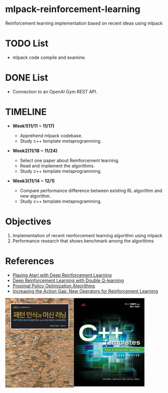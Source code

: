 # mlpack-reinforcement-learning
Reinforcement learning implementation based on recent ideas using mlpack

# TODO List
- mlpack code compile and examine.

# DONE List
- Connection to an OpenAI Gym REST API.

# TIMELINE
- <b>Week1(11/11 ~ 11/17)</b>
    - Apprehend mlpack codebase.
    - Study c++ template metaprogramming.
    
- <b>Week2(11/18 ~ 11/24)</b>
    - Select one paper about Reinforcement learning.
    - Read and implement the algorithms.
    - Study c++ template metaprogramming.

- <b>Week3(11/14 ~ 12/1)</b>
    - Compare performance difference between existing RL algorithm and new algorithm.
    - Study c++ template metaprogramming.

# Objectives
1. Implementation of recent reinforcement learning algorithm using mlpack
2. Performance research that shows benchmark among the algorithms

# References
- [Playing Atari with Deep Reinforcement Learning](https://arxiv.org/abs/1312.5602)
- [Deep Reinforcement Learning with Double Q-learning](https://arxiv.org/abs/1509.06461)
- [Proximal Policy Optimization Algorithms](https://arxiv.org/abs/1707.06347)
- [Increasing the Action Gap: New Operators for Reinforcement Learning](https://arxiv.org/abs/1512.04860)

<div>
    <img align="left" img src="images/ml.jpg", width="219">
    <img align="left" img src="images/c++_template.jpg", width="225">
</div>
